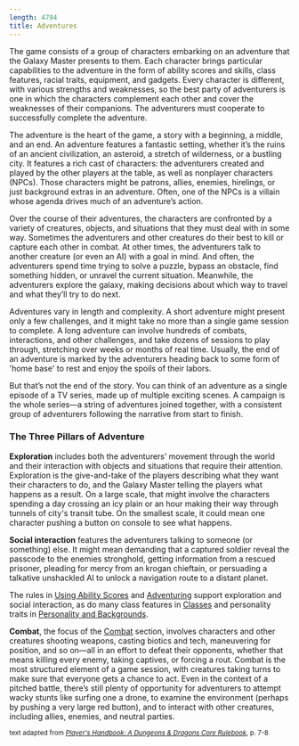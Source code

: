 ```yaml
---
length: 4794
title: Adventures
---
```


The game consists of a group of characters embarking on an adventure that the Galaxy Master presents to them. Each
character brings particular capabilities to the adventure in the form of ability scores and skills, class features,
racial traits, equipment, and gadgets. Every character is different, with various strengths and weaknesses, so the best
party of adventurers is one in which the characters complement each other and cover the weaknesses of their companions.
The adventurers must cooperate to successfully complete the adventure.

The adventure is the heart of the game, a story with a beginning, a middle, and an end. An adventure features a fantastic
setting, whether it’s the ruins of an ancient civilization, an asteroid, a stretch of wilderness, or a bustling city. It
features a rich cast of characters: the adventurers created and played by the other players at the table, as well as
nonplayer characters (NPCs). Those characters might be patrons, allies, enemies, hirelings, or just background extras
in an adventure. Often, one of the NPCs is a villain whose agenda drives much of an adventure’s action.

Over the course of their adventures, the characters are confronted by a variety of creatures, objects, and situations
that they must deal with in some way. Sometimes the adventurers and other creatures do their best to kill or capture
each other in combat. At other times, the adventurers talk to another creature (or even an AI) with a goal in mind. And
often, the adventurers spend time trying to solve a puzzle, bypass an obstacle, find something hidden, or unravel the
current situation. Meanwhile, the adventurers explore the galaxy, making decisions about which way to travel and what
they’ll try to do next.

Adventures vary in length and complexity. A short adventure might present only a few challenges, and it might take no
more than a single game session to complete. A long adventure can involve hundreds of combats, interactions, and other
challenges, and take dozens of sessions to play through, stretching over weeks or months of real time. Usually, the end
of an adventure is marked by the adventurers heading back to some form of 'home base' to rest and enjoy the spoils of
their labors.

But that’s not the end of the story. You can think of an adventure as a single episode of a TV series, made up of
multiple exciting scenes. A campaign is the whole series—a string of adventures joined together, with a consistent group
of adventurers following the narrative from start to finish.

### The Three Pillars of Adventure

__Exploration__ includes both the adventurers’ movement through the world and their interaction with objects and situations
that require their attention. Exploration is the give-and-take of the players describing what they want their characters
to do, and the Galaxy Master telling the players what happens as a result. On a large scale, that might involve the
characters spending a day crossing an icy plain or an hour making their way through tunnels of city's transit tube. On
the smallest scale, it could mean one character pushing a button on console to see what happens.

__Social interaction__ features the adventurers talking to someone (or something) else. It might mean demanding that a
captured soldier reveal the passcode to the enemies stronghold, getting information from a rescued prisoner, pleading for
mercy from an krogan chieftain, or persuading a talkative unshackled AI to unlock a navigation route to a distant planet.

The rules in <a href="needsLink!!!">Using Ability Scores</a> and <a href="needsLink!!!">Adventuring</a> support exploration
and social interaction, as do many class features in <a href="needsLink!!!">Classes</a> and personality traits
in <a href="needsLink!!!">Personality and Backgrounds</a>.

__Combat__, the focus of the <a href="needsLink!!!">Combat</a> section, involves characters and other creatures
shooting weapons, casting biotics and tech, maneuvering for position, and so on—all in an effort to defeat their opponents,
whether that means killing every enemy, taking captives, or forcing a rout. Combat is the most structured element of a
game session, with creatures taking turns to make sure that everyone gets a chance to act. Even in the context of a
pitched battle, there’s still plenty of opportunity for adventurers to attempt wacky stunts like surfing one a drone,
to examine the environment (perhaps by pushing a very large red button), and to interact with other creatures,
including allies, enemies, and neutral parties.

<p class="text-xs-right"><small>text adapted from <a href="http://dnd.wizards.com/products/tabletop-games/rpg-products/rpg_playershandbook" target="_blank">
<em>Player's Handbook: A Dungeons & Dragons Core Rulebook</em></a>, p. 7-8</small></p>
